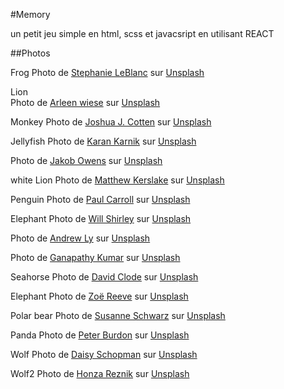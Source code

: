 #Memory

un petit jeu simple en html, scss et javacsript en utilisant REACT

##Photos

Frog
Photo de <a href="https://unsplash.com/@sleblanc01?utm_source=unsplash&utm_medium=referral&utm_content=creditCopyText">Stephanie LeBlanc</a> sur <a href="https://unsplash.com/fr/s/photos/animal?utm_source=unsplash&utm_medium=referral&utm_content=creditCopyText">Unsplash</a>

Lion  
Photo de <a href="https://unsplash.com/@krummel?utm_source=unsplash&utm_medium=referral&utm_content=creditCopyText">Arleen wiese</a> sur <a href="https://unsplash.com/fr/s/photos/animal?utm_source=unsplash&utm_medium=referral&utm_content=creditCopyText">Unsplash</a>

Monkey
Photo de <a href="https://unsplash.com/ja/@jcotten?utm_source=unsplash&utm_medium=referral&utm_content=creditCopyText">Joshua J. Cotten</a> sur <a href="https://unsplash.com/fr/s/photos/animal?utm_source=unsplash&utm_medium=referral&utm_content=creditCopyText">Unsplash</a>

Jellyfish
Photo de <a href="https://unsplash.com/@kkkaran?utm_source=unsplash&utm_medium=referral&utm_content=creditCopyText">Karan Karnik</a> sur <a href="https://unsplash.com/fr/s/photos/animal?utm_source=unsplash&utm_medium=referral&utm_content=creditCopyText">Unsplash</a>

Photo de <a href="https://unsplash.com/@jakobowens1?utm_source=unsplash&utm_medium=referral&utm_content=creditCopyText">Jakob Owens</a> sur <a href="https://unsplash.com/fr/s/photos/animal?utm_source=unsplash&utm_medium=referral&utm_content=creditCopyText">Unsplash</a>

white Lion
Photo de <a href="https://unsplash.com/es/@mattkerslake?utm_source=unsplash&utm_medium=referral&utm_content=creditCopyText">Matthew Kerslake</a> sur <a href="https://unsplash.com/fr/s/photos/animal?utm_source=unsplash&utm_medium=referral&utm_content=creditCopyText">Unsplash</a>

Penguin
Photo de <a href="https://unsplash.com/@mudmanuk?utm_source=unsplash&utm_medium=referral&utm_content=creditCopyText">Paul Carroll</a> sur <a href="https://unsplash.com/fr/s/photos/animal?utm_source=unsplash&utm_medium=referral&utm_content=creditCopyText">Unsplash</a>

Elephant
Photo de <a href="https://unsplash.com/@willshirley?utm_source=unsplash&utm_medium=referral&utm_content=creditCopyText">Will Shirley</a> sur <a href="https://unsplash.com/fr/s/photos/animal?utm_source=unsplash&utm_medium=referral&utm_content=creditCopyText">Unsplash</a>

Photo de <a href="https://unsplash.com/@nineteen?utm_source=unsplash&utm_medium=referral&utm_content=creditCopyText">Andrew Ly</a> sur <a href="https://unsplash.com/fr/s/photos/animal?utm_source=unsplash&utm_medium=referral&utm_content=creditCopyText">Unsplash</a>

Photo de <a href="https://unsplash.com/@gkumar2175?utm_source=unsplash&utm_medium=referral&utm_content=creditCopyText">Ganapathy Kumar</a> sur <a href="https://unsplash.com/fr/s/photos/animal?utm_source=unsplash&utm_medium=referral&utm_content=creditCopyText">Unsplash</a>

Seahorse
Photo de <a href="https://unsplash.com/@davidclode?utm_source=unsplash&utm_medium=referral&utm_content=creditCopyText">David Clode</a> sur <a href="https://unsplash.com/fr/s/photos/animal?utm_source=unsplash&utm_medium=referral&utm_content=creditCopyText">Unsplash</a>

Elephant
Photo de <a href="https://unsplash.com/@zoeeee_?utm_source=unsplash&utm_medium=referral&utm_content=creditCopyText">Zoë Reeve</a> sur <a href="https://unsplash.com/fr/s/photos/animal?utm_source=unsplash&utm_medium=referral&utm_content=creditCopyText">Unsplash</a>

Polar bear
Photo de <a href="https://unsplash.com/@lennonsdaughter?utm_source=unsplash&utm_medium=referral&utm_content=creditCopyText">Susanne Schwarz</a> sur <a href="https://unsplash.com/fr/s/photos/animal?utm_source=unsplash&utm_medium=referral&utm_content=creditCopyText">Unsplash</a>

Panda
Photo de <a href="https://unsplash.com/@peterburdon?utm_source=unsplash&utm_medium=referral&utm_content=creditCopyText">Peter Burdon</a> sur <a href="https://unsplash.com/fr/s/photos/panda?utm_source=unsplash&utm_medium=referral&utm_content=creditCopyText">Unsplash</a>


Wolf
Photo de <a href="https://unsplash.com/@deesiee?utm_source=unsplash&utm_medium=referral&utm_content=creditCopyText">Daisy Schopman</a> sur <a href="https://unsplash.com/fr/s/photos/wolf?utm_source=unsplash&utm_medium=referral&utm_content=creditCopyText">Unsplash</a>

Wolf2
Photo de <a href="https://unsplash.com/es/@honzareznik?utm_source=unsplash&utm_medium=referral&utm_content=creditCopyText">Honza Reznik</a> sur <a href="https://unsplash.com/fr/s/photos/wolf?utm_source=unsplash&utm_medium=referral&utm_content=creditCopyText">Unsplash</a>
   